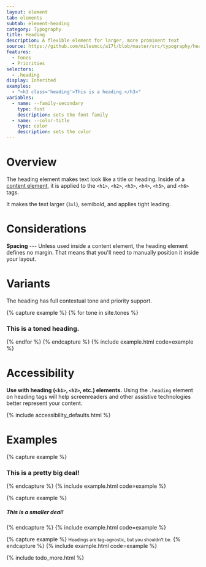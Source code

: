 ```yaml
---
layout: element
tab: elements
subtab: element-heading
category: Typography
title: Heading
description: A flexible element for larger, more prominent text
source: https://github.com/milesmcc/a17t/blob/master/src/typography/heading.css
features:
  - Tones
  - Priorities
selectors:
  - .heading
display: Inherited
examples:
  - "<h3 class='heading'>This is a heading.</h3>"
variables:
  - name: --family-secondary
    type: font
    description: sets the font family
  - name: --color-title
    type: color
    description: sets the color
---
```


# Overview

The heading element makes text look like a title or heading. Inside of a [content element](/typography/content), it is applied to the `<h1>`, `<h2>`, `<h3>`, `<h4>`, `<h5>`, and `<h6>` tags.

It makes the text larger (`3xl`), semibold, and applies tight leading.

# Considerations

**Spacing** --- Unless used inside a content element, the heading element defines no margin. That means that you'll need to manually position it inside your layout.

# Variants

The heading has full contextual tone and priority support.

{% capture example %}
{% for tone in site.tones %}
<h3 class="heading ~{{tone}} @low">This is a toned heading.</h3>
{% endfor %}
{% endcapture %}
{% include example.html code=example %}

# Accessibility

**Use with heading (`<h1>`, `<h2>`, etc.) elements.** Using the `.heading` element on heading tags will help screenreaders and other assistive technologies better represent your content.

{% include accessibility_defaults.html %}

# Examples

{% capture example %}
<h3 class="heading">This is a pretty big deal!</h3>
{% endcapture %}
{% include example.html code=example %}


{% capture example %}
<h5 class="heading text-xl">This is a smaller deal!</h5>
{% endcapture %}
{% include example.html code=example %}

{% capture example %}
<small class="heading text-lg">Headings are tag-agnostic, but you shouldn't be.</small>
{% endcapture %}
{% include example.html code=example %}

{% include todo_more.html %}